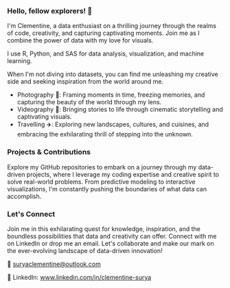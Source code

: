 ### Hello, fellow explorers! 👋 
I'm Clementine, a data enthusiast on a thrilling journey through the realms of code, creativity, and capturing captivating moments. Join me as I combine the power of data with my love for visuals.

I use R, Python, and SAS for data analysis, visualization, and machine learning.

When I'm not diving into datasets, you can find me unleashing my creative side and seeking inspiration from the world around me.
- Photography 📸: Framing moments in time, freezing memories, and capturing the beauty of the world through my lens.
- Videography 🎥: Bringing stories to life through cinematic storytelling and captivating visuals.
- Travelling ✈️: Exploring new landscapes, cultures, and cuisines, and embracing the exhilarating thrill of stepping into the unknown.

### Projects & Contributions
Explore my GitHub repositories to embark on a journey through my data-driven projects, where I leverage my coding expertise and creative spirit to solve real-world problems. 
From predictive modeling to interactive visualizations, I'm constantly pushing the boundaries of what data can accomplish.

### Let's Connect
Join me in this exhilarating quest for knowledge, inspiration, and the boundless possibilities that data and creativity can offer. 
Connect with me on LinkedIn or drop me an email. Let's collaborate and make our mark on the ever-evolving landscape of data-driven innovation!

📧 suryaclementine@outlook.com

💼 LinkedIn: www.linkedin.com/in/clementine-surya
